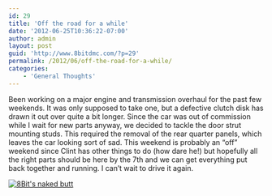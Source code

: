 ```yaml
---
id: 29
title: 'Off the road for a while'
date: '2012-06-25T10:36:22-07:00'
author: admin
layout: post
guid: 'http://www.8bitdmc.com/?p=29'
permalink: /2012/06/off-the-road-for-a-while/
categories:
    - 'General Thoughts'
---
```


Been working on a major engine and transmission overhaul for the past few weekends. It was only supposed to take one, but a defective clutch disk has drawn it out over quite a bit longer. Since the car was out of commission while I wait for new parts anyway, we decided to tackle the door strut mounting studs. This required the removal of the rear quarter panels, which leaves the car looking sort of sad. This weekend is probably an “off” weekend since Clint has other things to do (how dare he!) but hopefully all the right parts should be here by the 7th and we can get everything put back together and running. I can’t wait to drive it again.

[![](../../../assets/images2012/06/IMG_3306-300x225.jpg "8Bit's naked butt")](../../../assets/images2012/06/IMG_3306.jpg)